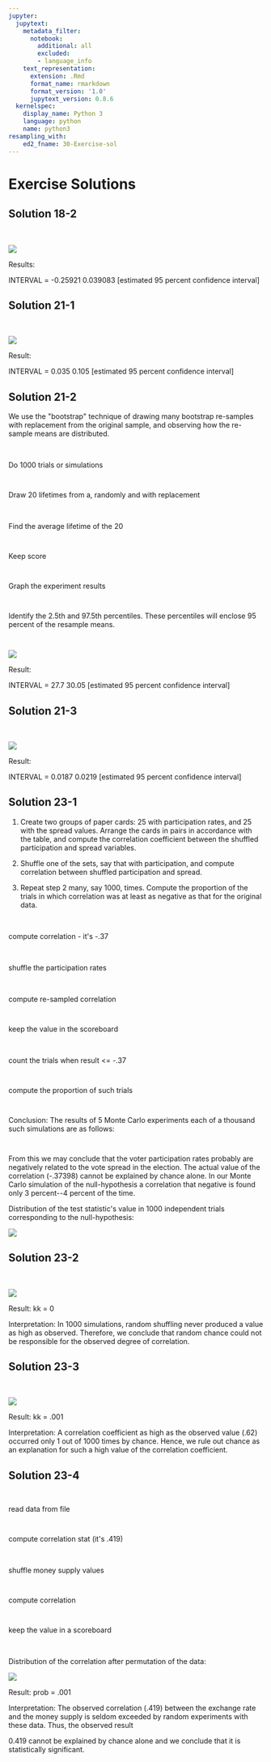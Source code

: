 ```yaml
---
jupyter:
  jupytext:
    metadata_filter:
      notebook:
        additional: all
        excluded:
        - language_info
    text_representation:
      extension: .Rmd
      format_name: rmarkdown
      format_version: '1.0'
      jupytext_version: 0.8.6
  kernelspec:
    display_name: Python 3
    language: python
    name: python3
resampling_with:
    ed2_fname: 30-Exercise-sol
---
```


# Exercise Solutions

## Solution 18-2

`           ` `           ` `           ` `           ` `           `
`           ` `           ` `           ` `           `

![](images/30-Exercise-sol_000.gif)

Results:

INTERVAL = -0.25921 0.039083 \[estimated 95 percent confidence
interval\]

## Solution 21-1

`           ` `           ` `           ` `           ` `           `
`           `

![](images/30-Exercise-sol_001.png)

Result:

INTERVAL = 0.035 0.105 \[estimated 95 percent confidence interval\]

## Solution 21-2

We use the "bootstrap" technique of drawing many bootstrap re-samples
with replacement from the original sample, and observing how the
re-sample means are distributed.

`           ` `           ` `           `

Do 1000 trials or simulations

`           `

Draw 20 lifetimes from a, randomly and with replacement

`           ` `           `

Find the average lifetime of the 20

`           `

Keep score

`           `

Graph the experiment results

`           `

Identify the 2.5th and 97.5th percentiles. These percentiles will
enclose 95 percent of the resample means.

`           `

![](images/30-Exercise-sol_002.png)

Result:

INTERVAL = 27.7 30.05 \[estimated 95 percent confidence interval\]

## Solution 21-3

`           ` `           ` `           ` `           ` `           `
`           ` `           ` `           `

![](images/30-Exercise-sol_003.png)

Result:

INTERVAL = 0.0187 0.0219 \[estimated 95 percent confidence interval\]

## Solution 23-1

1.  Create two groups of paper cards: 25 with participation rates, and
    25 with the spread values. Arrange the cards in pairs in accordance
    with the table, and compute the correlation coefficient between the
    shuffled participation and spread variables.

2.  Shuffle one of the sets, say that with participation, and compute
    correlation between shuffled participation and spread.

3.  Repeat step 2 many, say 1000, times. Compute the proportion of the
    trials in which correlation was at least as negative as that for the
    original data.

`           ` `           ` `           ` `           ` `           `
`           `

compute correlation - it's -.37

`           ` `           `

shuffle the participation rates

`           ` `           `

compute re-sampled correlation

`           `

keep the value in the scoreboard

`           ` `           `

count the trials when result \<= -.37

`           `

compute the proportion of such trials

`           `

Conclusion: The results of 5 Monte Carlo experiments each of a thousand
such simulations are as follows:

`           `

From this we may conclude that the voter participation rates probably
are negatively related to the vote spread in the election. The actual
value of the correlation (-.37398) cannot be explained by chance alone.
In our Monte Carlo simulation of the null-hypothesis a correlation that
negative is found only 3 percent--4 percent of the time.

Distribution of the test statistic's value in 1000 independent trials
corresponding to the null-hypothesis:

![](images/30-Exercise-sol_004.png)

## Solution 23-2

`           ` `           ` `           ` `           ` `           `
`           ` `           ` `           ` `           `

![](images/30-Exercise-sol_005.png)

Result: kk = 0

Interpretation: In 1000 simulations, random shuffling never produced a
value as high as observed. Therefore, we conclude that random chance
could not be responsible for the observed degree of correlation.

## Solution 23-3

`           ` `           ` `           ` `           ` `           `
`           ` `           ` `           ` `           `

![](images/30-Exercise-sol_006.png)

Result: kk = .001

Interpretation: A correlation coefficient as high as the observed value
(.62) occurred only 1 out of 1000 times by chance. Hence, we rule out
chance as an explanation for such a high value of the correlation
coefficient.

## Solution 23-4

`           `

read data from file

`           `

compute correlation stat (it's .419)

`           ` `           `

shuffle money supply values

`           `

compute correlation

`           `

keep the value in a scoreboard

`           ` `           ` `           `

Distribution of the correlation after permutation of the data:

![](images/30-Exercise-sol_007.png)

Result: prob = .001

Interpretation: The observed correlation (.419) between the exchange
rate and the money supply is seldom exceeded by random experiments with
these data. Thus, the observed result

0.419 cannot be explained by chance alone and we conclude that it is
statistically significant.
